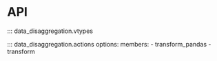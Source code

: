 # API

::: data_disaggregation.vtypes

::: data_disaggregation.actions
    options:
      members:
        - transform_pandas
        - transform
